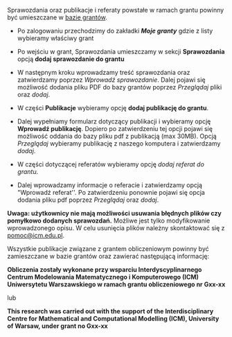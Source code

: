 Sprawozdania oraz publikacje i referaty powstałe w ramach grantu powinny
być umieszczane w [bazie grantów](http://granty.icm.edu.pl/IcmGrants/).

  - Po zalogowaniu przechodzimy do zakładki ***Moje granty*** gdzie z
    listy wybieramy właściwy grant
  - Po wejściu w grant, Sprawozdania umieszczamy w sekcji
    **Sprawozdania** opcją **dodaj sprawozdanie do grantu**
  - W następnym kroku wprowadzamy treść sprawozdania oraz
        zatwierdzamy poprzez *Wprowadź sprawozdanie*. Dalej pojawi się
        możliwość dodania pliku PDF do bazy grantów poprzez *Przeglądaj*
        pliki oraz *dodaj*.
	
  - W części **Publikacje** wybieramy opcję **dodaj publikację do grantu**.
      
  - Dalej wypełniamy formularz dotyczący publikacji i wybieramy
        opcję **Wprowadź publikację**. Dopiero po zatwierdzeniu tej
        opcji pojawi się możliwość oddania do bazy pliku pdf z
        publikacją (max 30MB). Opcją *Przeglądaj* wybieramy publikację
        z naszego komputera i zatwierdzamy *dodaj*.
	
  - W części dotyczącej referatów wybieramy opcję *dodaj referat do
    grantu*.
    
  - Dalej wprowadzamy informacje o referacie i zatwierdzamy opcją
        "Wprowadź referat''. Po zatwierdzeniu ponownie pojawi się opcja
        dodania pliku pdf poprzez *Przeglądaj* oraz *dodaj*.

**Uwaga: użytkownicy nie mają możliwości usuwania błędnych plików czy
pomyłkowo dodanych sprawozdań.** Możliwe jest tylko modyfikowanie
wprowadzonego opisu. W celu usunięcia plików należny skontaktować się z <pomoc@icm.edu.pl>.

Wszystkie publikacje związane z grantem obliczeniowym powinny być
zamieszczane w bazie grantów oraz zawierać następującą informację:

**Obliczenia zostały wykonane przy wsparciu Interdyscyplinarnego Centrum
Modelowania Matematycznego i Komputerowego (ICM) Uniwersytetu
Warszawskiego w ramach grantu obliczeniowego nr Gxx-xx**

lub

**This research was carried out with the support of the
Interdisciplinary Centre for Mathematical and Computational Modelling
(ICM), University of Warsaw, under grant no Gxx-xx**